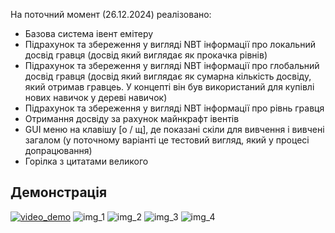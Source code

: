 На поточний момент (26.12.2024) реалізовано:
* Базова система івент емітеру
* Підрахунок та збереження у вигляді NBT інформації про локальний досвід гравця (досвід який виглядає як прокачка рівнів)
* Підрахунок та збереження у вигляді NBT інформації про глобальний досвід гравця (досвід який виглядає як сумарна кількість досвіду, який отримав гравцеь. У концепті він був використаний для купівлі нових навичок у дереві навичок)
* Підрахунок та збереження у вигляді NBT інформації про рівнь гравця
* Отримання досвіду за рахунок майнкрафт івентів
* GUI меню на клавішу [о / щ], де показані скіли для вивчення і вивчені загалом (у поточному варіанті це тестовий вигляд, який у процесі допрацювання)
* Горілка з цитатами великого

## Демонстрація

[![video_demo](https://youtu.be/aiC4jXFIAx0)](https://youtu.be/aiC4jXFIAx0)
![img_1](https://i.postimg.cc/WbNs7yLQ/photo-2024-12-26-21-46-56.jpg)
![img_2](https://i.postimg.cc/GhXdgjb9/photo-2024-12-26-21-47-02.jpg)
![img_3](https://i.postimg.cc/8cHNSRWK/photo-2024-12-26-21-47-05.jpg)
![img_4](https://i.postimg.cc/8kB1MS3R/photo-2024-12-26-21-47-08.jpg)
